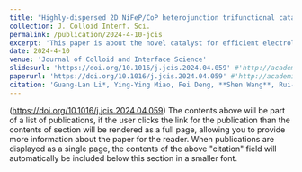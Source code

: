 ```yaml
---
title: "Highly-dispersed 2D NiFeP/CoP heterojunction trifunctional catalyst for efficient electrolysis of water and urea"
collection: J. Colloid Interf. Sci.
permalink: /publication/2024-4-10-jcis
excerpt: 'This paper is about the novel catalyst for efficient electrolysis of water and urea'
date: 2024-4-10
venue: 'Journal of Colloid and Interface Science'
slidesurl: 'https://doi.org/10.1016/j.jcis.2024.04.059' #'http://academicpages.github.io/files/slides1.pdf'
paperurl: 'https://doi.org/10.1016/j.jcis.2024.04.059' #'http://academicpages.github.io/files/paper1.pdf'
citation: 'Guang-Lan Li*, Ying-Ying Miao, Fei Deng, **Shen Wang**, Rui-Xin Wang, Wei-Hang Lu, Ru-Liang Chen, 2024. &quot;Highly-dispersed 2D NiFeP/CoP heterojunction trifunctional catalyst for efficient electrolysis of water and urea &quot; <i>J. Colloid Interf. Sci.</i>. 667, 543-552'
---
```

(https://doi.org/10.1016/j.jcis.2024.04.059)
The contents above will be part of a list of publications, if the user clicks the link for the publication than the contents of section will be rendered as a full page, allowing you to provide more information about the paper for the reader. When publications are displayed as a single page, the contents of the above "citation" field will automatically be included below this section in a smaller font.
